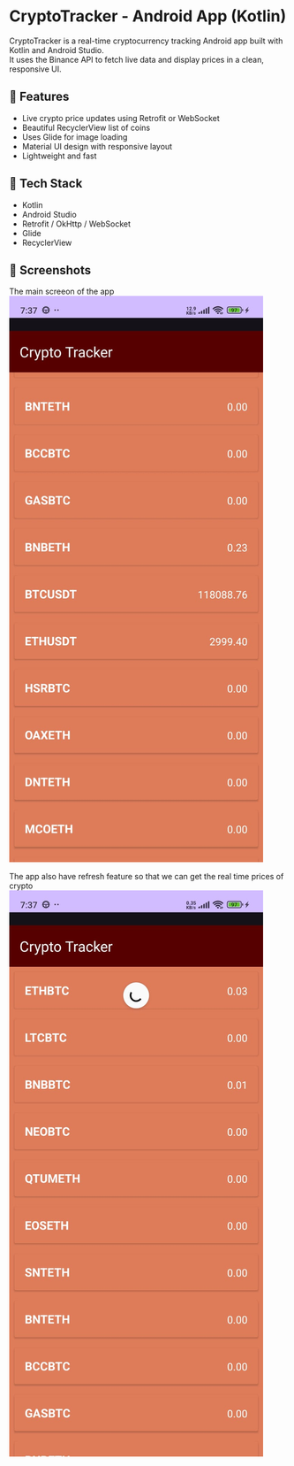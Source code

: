 # CryptoTracker - Android App (Kotlin)

CryptoTracker is a real-time cryptocurrency tracking Android app built with Kotlin and Android Studio.  
It uses the Binance API to fetch live data and display prices in a clean, responsive UI.

## 📱 Features

- Live crypto price updates using Retrofit or WebSocket
- Beautiful RecyclerView list of coins
- Uses Glide for image loading
- Material UI design with responsive layout
- Lightweight and fast

## 🔧 Tech Stack

- Kotlin
- Android Studio
- Retrofit / OkHttp / WebSocket
- Glide
- RecyclerView

## 📸 Screenshots
The main screeon of the app
![Main Screen](screenshot/img2.jpg)

The app also have refresh feature so that we can  get the real time prices of crypto
![refresh Screen](screenshot/img1.jpg)

